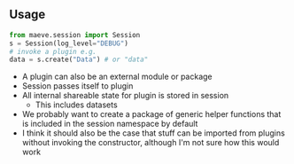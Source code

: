 ## Usage

```python
from maeve.session import Session
s = Session(log_level="DEBUG")
# invoke a plugin e.g.
data = s.create("Data") # or "data"
```
- A plugin can also be an external module or package
- Session passes itself to plugin
- All internal shareable state for plugin is stored in session
  - This includes datasets
- We probably want to create a package of generic helper functions that is included in the session namespace by default
- I think it should also be the case that stuff can be imported from plugins without invoking the constructor, although I'm not sure how this would work